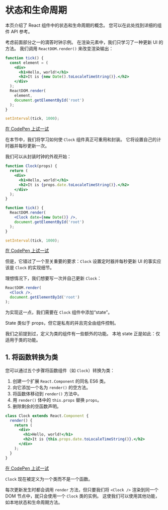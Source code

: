 # 状态和生命周期

本页介绍了 React 组件中的状态和生命周期的概念。 您可以在此处找到详细的组件 API 参考。

考虑前面部分之一的滴答时钟示例。 在渲染元素中，我们只学习了一种更新 UI 的方法。 我们调用 `ReactDOM.render()` 来改变渲染输出：

```jsx
function tick() {
  const element = (
    <div>
      <h1>Hello, world!</h1>
      <h2>It is {new Date().toLocaleTimeString()}.</h2>
    </div>
  );
  ReactDOM.render(
    element,
    document.getElementById('root')
  );
}

setInterval(tick, 1000);
```

[在 CodePen 上试一试](http://codepen.io/gaearon/pen/gwoJZk?editors=0010)

在本节中，我们将学习如何使 `Clock` 组件真正可重用和封装。 它将设置自己的计时器并每秒更新一次。

我们可以从封装时钟的外观开始：

```jsx
function Clock(props) {
  return (
    <div>
      <h1>Hello, world!</h1>
      <h2>It is {props.date.toLocaleTimeString()}.</h2>
    </div>
  );
}

function tick() {
  ReactDOM.render(
    <Clock date={new Date()} />,
    document.getElementById('root')
  );
}

setInterval(tick, 1000);
```

[在 CodePen 上试一试](http://codepen.io/gaearon/pen/dpdoYR?editors=0010)

但是，它错过了一个至关重要的要求：`Clock` 设置定时器并每秒更新 UI 的事实应该是 `Clock` 的实现细节。

理想情况下，我们想要写一次并自己更新 `Clock`：

```jsx
ReactDOM.render(
  <Clock />,
  document.getElementById('root')
);
```

为实现这一点，我们需要在 `Clock` 组件中添加“state”。

State 类似于 props，但它是私有的并且完全由组件控制。

我们之前提到过，定义为类的组件有一些额外的功能。 本地 state 正是如此：仅适用于类的功能。

## 1. 将函数转换为类

您可以通过五个步骤将函数组件（如 `Clock`）转换为类：

1. 创建一个扩展 `React.Component` 的同名 ES6 类。
2. 向它添加一个名为 `render()` 的空方法。
3. 将函数体移动到 `render()` 方法中。
4. 用 `render()` 体中的 `this.props` 替换 `props`。
5. 删除剩余的空函数声明。

```jsx
class Clock extends React.Component {
  render() {
    return (
      <div>
        <h1>Hello, world!</h1>
        <h2>It is {this.props.date.toLocaleTimeString()}.</h2>
      </div>
    );
  }
}
```

[在 CodePen 上试一试](http://codepen.io/gaearon/pen/zKRGpo?editors=0010)

`Clock` 现在被定义为一个类而不是一个函数。

每次更新发生时都会调用 `render` 方法，但只要我们将 `<Clock />` 渲染到同一个 DOM 节点中，就只会使用一个 `Clock` 类的实例。 这使我们可以使用其他功能，如本地状态和生命周期方法。